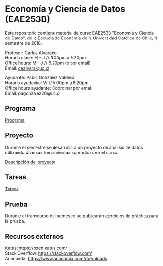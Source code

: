 # Economía y Ciencia de Datos (EAE253B)

Este repositorio contiene material de curso EAE253B "Economía y Ciencia de Datos", de la Escuela de Economía de la Universidad Católica de Chile, II semestre de 2018.

Profesor: Carlos Alvarado  
Horario clase: M - J // 5.00pm a 6.20pm  
Office hours: M - J // 6.20pm (o por email)  
Email: cealvara@uc.cl  

Ayudante: Pablo González Valdivia  
Horario ayudantía: W // 5.00pm a 6.20pm  
Office hours ayudante: Coordinar por email  
Email: pagonzalez20@uc.cl  

## Programa

[Programa](Documentos/PROGRAMA.md)

## Proyecto

Durante el semestre se desarrollará un proyecto de análisis de datos utilizando diversas herramientas aprendidas en el curso.

[Descripción del proyecto](Documentos/PROYECTO.md)

## Tareas

[Tareas](Tareas/README.md)

## Prueba

Durante el transcurso del semestre se publicarán ejercicios de práctica para la prueba.

## Recursos externos

Kattis: https://open.kattis.com/  
Stack Overflow: https://stackoverflow.com/  
Anaconda: https://www.anaconda.com/downloads  